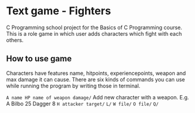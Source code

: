 # Text game - Fighters
C Programming school project for the Basics of C Programming course. This is a role game in which user adds characters which fight with each others.

## How to use game
Characters have features name, hitpoints, experiencepoints, weapon and max damage it can cause.
There are six kinds of commands you can use while running the program by writing those in terminal.

`A name HP name of weapon damage/` 
Add new character with a weapon. E.g. A Bilbo 25 Dagger 8 
`H attacker target/`
`L/`
`W file/`
`O file/`
`Q/`
